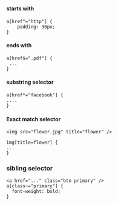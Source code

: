 
### 
#### starts with
```
a[href^="http"] {
    padding: 30px;
}
```

#### ends with
```
a[href$=".pdf"] {
 ...
}
```

#### substring selector
```
a[href*="facebook"] {
....
}
```

#### Exact match selector

```
<img src="flower.jpg" title="flower" />

img[title=flower] {
...
}
```

### sibling selector
```
<a href="..." class="btn primary" />
a[class~="primary"] {
  font-weight: bold;
}
```
